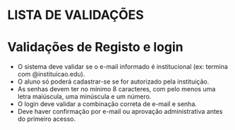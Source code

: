 # LISTA DE VALIDAÇÕES

# Validações de Registo e login
- O sistema deve validar se o e-mail informado é institucional (ex: termina com @instituicao.edu).
- O aluno só poderá cadastrar-se se for autorizado pela instituição.
- As senhas devem ter no mínimo 8 caracteres, com pelo menos uma letra maiúscula, uma minúscula e um número.
- O login deve validar a combinação correta de e-mail e senha.
- Deve haver confirmação por e-mail ou aprovação administrativa antes do primeiro acesso.


